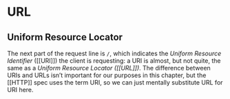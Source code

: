 # URL
## Uniform Resource Locator
The next part of the request line is `/`, which indicates the _Uniform Resource Identifier_ ([[URI]]) the client is requesting: a URI is almost, but not quite, the same as a _Uniform Resource Locator_ _([[URL]])_. The difference between URIs and URLs isn’t important for our purposes in this chapter, but the [[HTTP]] spec uses the term URI, so we can just mentally substitute URL for URI here.
